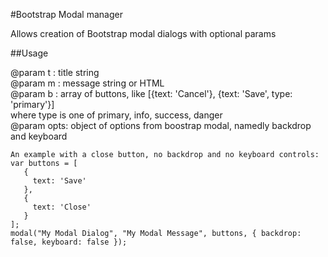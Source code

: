 #Bootstrap Modal manager  
  
Allows creation of Bootstrap modal dialogs with optional params  
  
##Usage  
   
@param t : title string  
@param m : message string or HTML  
@param b : array of buttons, like [{text: 'Cancel'}, {text: 'Save', type: 'primary'}]  
where type is one of primary, info, success, danger  
@param opts: object of options from boostrap modal, namedly backdrop and keyboard  
  
    An example with a close button, no backdrop and no keyboard controls:
    var buttons = [
       {
         text: 'Save'
       },
       {
         text: 'Close'
       }
    ];
    modal("My Modal Dialog", "My Modal Message", buttons, { backdrop: false, keyboard: false });

